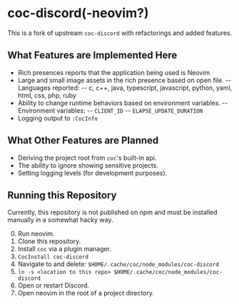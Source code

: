# coc-discord(-neovim?)

This is a fork of upstream `coc-discord` with refactorings and added features.

## What Features are Implemented Here

- Rich presences reports that the application being used is Neovim
- Large and small image assets in the rich presence based on open file.
-- Languages reported:
-- c, c++, java, typescript, javascript, python, yaml, html, css, php, ruby
- Ability to change runtime behaviors based on environment variables.
-- Environment variables:
-- `CLIENT_ID`
-- `ELAPSE_UPDATE_DURATION`
- Logging output to `:CocInfo`

## What Other Features are Planned

- Deriving the project root from `coc`'s built-in api.
- The ability to ignore showing sensitive projects.
- Setting logging levels (for development purposes).

## Running this Repository

Currently, this repository is not published on npm and must be installed
manually in a somewhat hacky way.

0. Run neovim.
1. Clone this repository.
2. Install `coc` via a plugin manager.
3. `CocInstall coc-discord`
4. Navigate to and delete: `$HOME/.cache/coc/node_modules/coc-discord`
5. `ln -s <location to this repo> $HOME/.cache/coc/node_modules/coc-discord`
6. Open or restart Discord.
7. Open neovim in the root of a project directory.

<!-- vim:tw=80:fo+=t
-->
